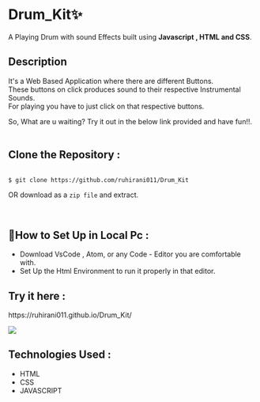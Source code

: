 # Drum_Kit✨
A Playing Drum with sound Effects built using <strong>Javascript , HTML and CSS</strong>.

<h2>Description</h2>

It's a Web Based Application where there are different Buttons. <br>
These buttons on click produces sound to their respective Instrumental Sounds.<br>
For playing you have to just click on that respective buttons.<br>

So, What are u waiting? Try it out in the below link provided and have fun!!. 
<br>
<br>

<h2>Clone the Repository :</h2>


```bash

$ git clone https://github.com/ruhirani011/Drum_Kit

 ```
OR download as a `zip file` and extract.


<br>
<h2>👀How to Set Up in Local Pc :</h2>

- Download VsCode , Atom, or any Code - Editor you are comfortable with.<br>
- Set Up the Html Environment to run it properly in that editor.




 
<h2>Try it here :</h2>
 https://ruhirani011.github.io/Drum_Kit/


![](images/flpbird.jpg)

<h2>Technologies Used :</h2>


- HTML
- CSS
- JAVASCRIPT

<!-- //[click](hhtttps) -->
